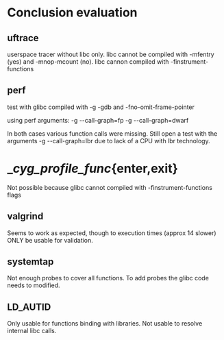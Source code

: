 
# Conclusion evaluation
## uftrace

userspace tracer without libc only. libc cannot be compiled with -mfentry (yes)
and -mnop-mcount (no). libc cannon compiled with -finstrument-functions

## perf

test with glibc compiled with -g -gdb and -fno-omit-frame-pointer

using perf arguments:
-g --call-graph=fp
-g --call-graph=dwarf

In both cases various function calls were missing. Still open a test with the
arguments -g --call-graph=lbr due to lack of a CPU with lbr technology.

# __cyg_profile_func_{enter,exit}

Not possible because glibc cannot compiled with -finstrument-functions flags


## valgrind

Seems to work as expected, though to execution times (approx 14 slower) ONLY
be usable for validation.

## systemtap

Not enough probes to cover all functions. To add probes the glibc code needs to modified.

## LD\_AUTID

Only usable for functions binding with libraries. Not usable to resolve
internal libc calls.

